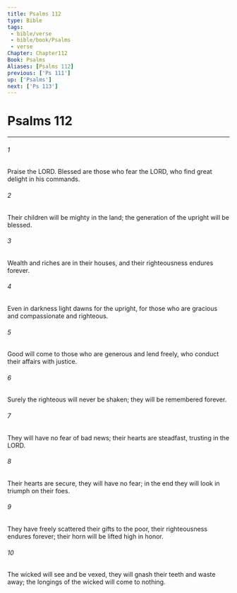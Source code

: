 ```yaml
---
title: Psalms 112
type: Bible
tags:
 - bible/verse
 - bible/book/Psalms
 - verse
Chapter: Chapter112
Book: Psalms
Aliases: [Psalms 112]
previous: ['Ps 111']
up: ['Psalms']
next: ['Ps 113']
---
```

# Psalms 112

***


###### 1 
Praise the LORD. Blessed are those who fear the LORD, who find great delight in his commands. 

###### 2 
Their children will be mighty in the land; the generation of the upright will be blessed. 

###### 3 
Wealth and riches are in their houses, and their righteousness endures forever. 

###### 4 
Even in darkness light dawns for the upright, for those who are gracious and compassionate and righteous. 

###### 5 
Good will come to those who are generous and lend freely, who conduct their affairs with justice. 

###### 6 
Surely the righteous will never be shaken; they will be remembered forever. 

###### 7 
They will have no fear of bad news; their hearts are steadfast, trusting in the LORD. 

###### 8 
Their hearts are secure, they will have no fear; in the end they will look in triumph on their foes. 

###### 9 
They have freely scattered their gifts to the poor, their righteousness endures forever; their horn will be lifted high in honor. 

###### 10 
The wicked will see and be vexed, they will gnash their teeth and waste away; the longings of the wicked will come to nothing. 
